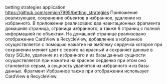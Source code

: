 betting strategies application
https://github.com/semion7995/betting_strategies
Приложение реализующее, сохранение объектов в избранное, удаление из избранного. В приложении реализовано два навигационных фрагмента домашняя страница, страница избранного, а также 6 страниц с полной информацией по объектам. На домашней странице реализовано отображение CardView в RecycleView, добавление в избранное осуществляется с помощью нажатие на эмблему сердечка которое при сохранении меняет цвет с серого на красный и сохраняет данные в базу SQLite, удаление из избранного и из базы данных сущности осуществляется при нажатии на красное сердечко при этом оно становится серым, а сущность удаляется из избранного и из базы данных. Фрагмент Избранное также при отображении использует CardView в RecycleView.
